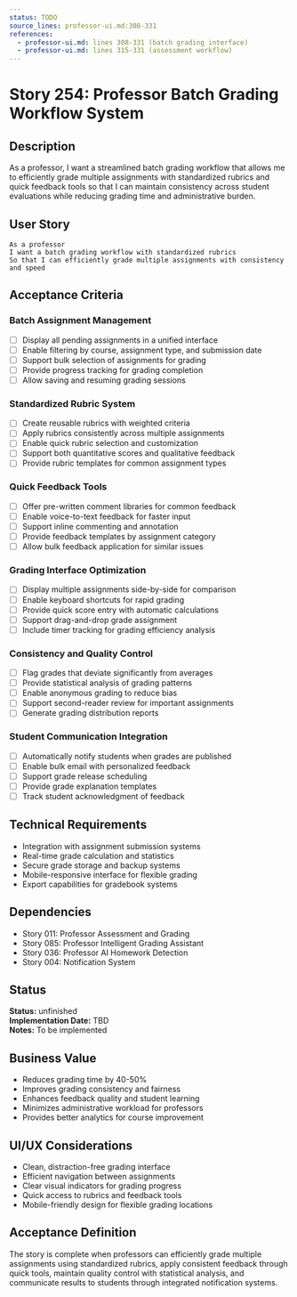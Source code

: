 ```yaml
---
status: TODO
source_lines: professor-ui.md:308-331
references:
  - professor-ui.md: lines 308-331 (batch grading interface)
  - professor-ui.md: lines 315-331 (assessment workflow)
---
```


# Story 254: Professor Batch Grading Workflow System

## Description
As a professor, I want a streamlined batch grading workflow that allows me to efficiently grade multiple assignments with standardized rubrics and quick feedback tools so that I can maintain consistency across student evaluations while reducing grading time and administrative burden.

## User Story
```
As a professor
I want a batch grading workflow with standardized rubrics
So that I can efficiently grade multiple assignments with consistency and speed
```

## Acceptance Criteria

### Batch Assignment Management
- [ ] Display all pending assignments in a unified interface
- [ ] Enable filtering by course, assignment type, and submission date
- [ ] Support bulk selection of assignments for grading
- [ ] Provide progress tracking for grading completion
- [ ] Allow saving and resuming grading sessions

### Standardized Rubric System
- [ ] Create reusable rubrics with weighted criteria
- [ ] Apply rubrics consistently across multiple assignments
- [ ] Enable quick rubric selection and customization
- [ ] Support both quantitative scores and qualitative feedback
- [ ] Provide rubric templates for common assignment types

### Quick Feedback Tools
- [ ] Offer pre-written comment libraries for common feedback
- [ ] Enable voice-to-text feedback for faster input
- [ ] Support inline commenting and annotation
- [ ] Provide feedback templates by assignment category
- [ ] Allow bulk feedback application for similar issues

### Grading Interface Optimization
- [ ] Display multiple assignments side-by-side for comparison
- [ ] Enable keyboard shortcuts for rapid grading
- [ ] Provide quick score entry with automatic calculations
- [ ] Support drag-and-drop grade assignment
- [ ] Include timer tracking for grading efficiency analysis

### Consistency and Quality Control
- [ ] Flag grades that deviate significantly from averages
- [ ] Provide statistical analysis of grading patterns
- [ ] Enable anonymous grading to reduce bias
- [ ] Support second-reader review for important assignments
- [ ] Generate grading distribution reports

### Student Communication Integration
- [ ] Automatically notify students when grades are published
- [ ] Enable bulk email with personalized feedback
- [ ] Support grade release scheduling
- [ ] Provide grade explanation templates
- [ ] Track student acknowledgment of feedback

## Technical Requirements
- Integration with assignment submission systems
- Real-time grade calculation and statistics
- Secure grade storage and backup systems
- Mobile-responsive interface for flexible grading
- Export capabilities for gradebook systems

## Dependencies
- Story 011: Professor Assessment and Grading
- Story 085: Professor Intelligent Grading Assistant
- Story 036: Professor AI Homework Detection
- Story 004: Notification System


## Status
**Status:** unfinished  
**Implementation Date:** TBD  
**Notes:** To be implemented
## Business Value
- Reduces grading time by 40-50%
- Improves grading consistency and fairness
- Enhances feedback quality and student learning
- Minimizes administrative workload for professors
- Provides better analytics for course improvement

## UI/UX Considerations
- Clean, distraction-free grading interface
- Efficient navigation between assignments
- Clear visual indicators for grading progress
- Quick access to rubrics and feedback tools
- Mobile-friendly design for flexible grading locations

## Acceptance Definition
The story is complete when professors can efficiently grade multiple assignments using standardized rubrics, apply consistent feedback through quick tools, maintain quality control with statistical analysis, and communicate results to students through integrated notification systems.